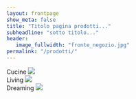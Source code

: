 ```yaml
---
layout: frontpage
show_meta: false
title: "Titolo pagina prodotti..."
subheadline: "sotto titolo..."
header:
   image_fullwidth: "fronte_negozio.jpg"
permalink: "/prodotti/"
---
```

<div class="row">
  <div class="small-8 medium-4 small-centered medium-uncentered columns">
    <div class="image-hover-wrapper">
      <span class="image-hover-wrapper-banner">Cucine</span>
        <a href="{{ site.url }}{{ site.baseurl }}/prodotti/cucine/">
          <img src="{{ site.urlimg }}/cucine/arredo3/04_KALI_G_link.jpg">
          <span class="image-hover-wrapper-reveal"/>
        </a>
    </div>
  </div>

  <div class="small-8 medium-4 small-centered medium-uncentered columns">
    <div class="image-hover-wrapper">
      <span class="image-hover-wrapper-banner">Living</span>
        <a href="{{ site.url }}{{ site.baseurl }}/prodotti/living">
          <img src="{{ site.urlimg }}/living/85-denise_019_thumb.jpg">
          <span class="image-hover-wrapper-reveal"/>
        </a>
    </div>
  </div>

  <div class="small-8 medium-4 small-centered medium-uncentered columns">
    <div class="image-hover-wrapper">
      <span class="image-hover-wrapper-banner">Dreaming</span>
        <a href="{{ site.url }}{{ site.baseurl }}/prodotti/dreaming" >
        <img src="{{ site.urlimg }}/cucine/85-IMG_8855_thumb.jpg">
          <span class="image-hover-wrapper-reveal"/>
        </a>
    </div>
  </div>
</div>